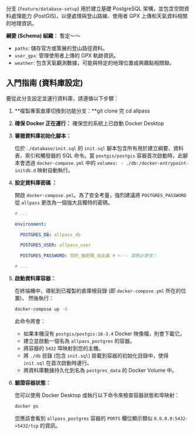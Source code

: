 分支 (`feature/database-setup`) 用於建立基礎 PostgreSQL 架構，並包含空間資料處理能力 (PostGIS)，以便處理與登山路線、使用者 GPX 上傳和天氣資料相關的地理資訊。

**綱要 (Schema) 組織：** 暫定～～

- `paths`: 儲存官方或策展的登山路徑資料。
- `user_gpx`: 管理使用者上傳的 GPX 軌跡資訊。
- `weather`: 包含天氣觀測數據，可能與特定的地理位置或興趣點相關聯。

## 入門指南 (資料庫設定)

要從此分支設定並運行資料庫，請遵循以下步驟：

1. **複製專案倉庫切換到功能分支：**git clone 完 cd allpass
2. **確保 Docker 正在運行：** 確保您的系統上已啟動 Docker Desktop
3. **審閱資料庫初始化腳本：**
    
    位於 `./database/init.sql` 的 `init.sql` 腳本包含所有用於建立綱要、資料表、索引和觸發器的 SQL 命令。當 `postgis/postgis` 容器首次啟動時，此腳本會透過 `docker-compose.yml` 中的 `volumes: - ./db:/docker-entrypoint-initdb.d` 映射自動執行。
    
4. **設定資料庫密碼 ：**
    
    開啟 `docker-compose.yml`。為了安全考量，強烈建議將 `POSTGRES_PASSWORD` 從 `allpass` 更改為一個強大且獨特的密碼。
    
    ```yaml
    # ...
    
    environment:
    
      POSTGRES_DB: allpass_db
    
      POSTGRES_USER: allpass_user
    
      POSTGRES_PASSWORD: 您的_強密碼_在此處 # <--- 請務必更改！
    
    # ...
    
    ```
    
5. **啟動資料庫容器：**
    
    在終端機中，導航到已複製的倉庫根目錄 (即 `docker-compose.yml` 所在的位置)，
    然後執行：
    
    ```bash
    docker-compose up -d
    ```
    
    此命令將會：
    
    - 如果本機沒有 `postgis/postgis:16-3.4` Docker 映像檔，則會下載它。
    - 建立並啟動一個名為 `allpass_postgres` 的容器。
    - 將容器的 `5432` 埠映射到您的主機。
    - 將 `./db` 目錄 (包含 `init.sql`) 掛載到容器的初始化目錄中，使得 `init.sql` 在首次啟動時運行。
    - 將資料庫數據持久化到名為 `postgres_data` 的 Docker Volume 中。
6. **驗證容器狀態：**
    
    您可以使用 Docker Desktop 或執行以下命令來檢查容器狀態和埠映射：
    
    ```bash
    docker ps
    ```
    
    您應該會看到 `allpass_postgres` 容器的 `PORTS` 欄位顯示類似 `0.0.0.0:5432->5432/tcp` 的資訊。
